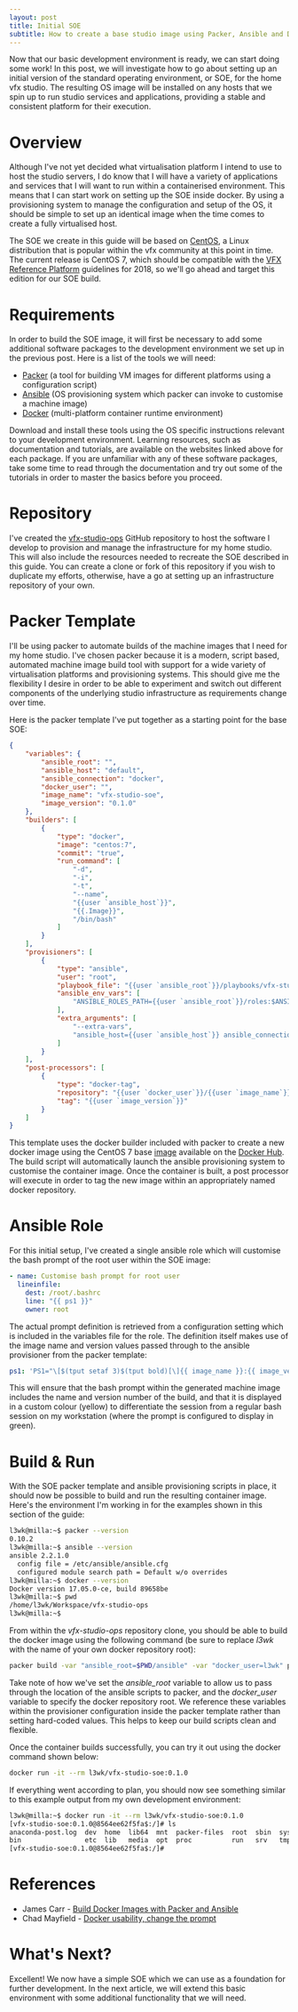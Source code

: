 ```yaml
---
layout: post
title: Initial SOE
subtitle: How to create a base studio image using Packer, Ansible and Docker.
---
```


Now that our basic development environment is ready, we can start doing some work! In this post, we will investigate how to go about setting up an initial version of the standard operating environment, or SOE, for the home vfx studio. The resulting OS image will be installed on any hosts that we spin up to run studio services and applications, providing a stable and consistent platform for their execution.

# Overview

Although I've not yet decided what virtualisation platform I intend to use to host the studio servers, I do know that I will have a variety of applications and services that I will want to run within a containerised environment. This means that I can start work on setting up the SOE inside docker. By using a provisioning system to manage the configuration and setup of the OS, it should be simple to set up an identical image when the time comes to create a fully virtualised host. 

The SOE we create in this guide will be based on [CentOS](https://www.centos.org/), a Linux distribution that is popular within the vfx community at this point in time. The current release is CentOS 7, which should be compatible with the [VFX Reference Platform](http://www.vfxplatform.com/) guidelines for 2018, so we'll go ahead and target this edition for our SOE build.

# Requirements 

In order to build the SOE image, it will first be necessary to add some additional software packages to the development environment we set up in the previous post. Here is a list of the tools we will need:

 - [Packer](https://www.packer.io/) (a tool for building VM images for different platforms using a configuration script)
 - [Ansible](https://www.ansible.com/) (OS provisioning system which packer can invoke to customise a machine image) 
 - [Docker](https://www.docker.com/) (multi-platform container runtime environment)

Download and install these tools using the OS specific instructions relevant to your development environment. Learning resources, such as documentation and tutorials, are available on the websites linked above for each package. If you are unfamiliar with any of these software packages, take some time to read through the documentation and try out some of the tutorials in order to master the basics before you proceed.

# Repository 

I've created the [vfx-studio-ops](https://github.com/l3wk/vfx-studio-ops) GitHub repository to host the software I develop to provision and manage the infrastructure for my home studio. This will also include the resources needed to recreate the SOE described in this guide. You can create a clone or fork of this repository if you wish to duplicate my efforts, otherwise, have a go at setting up an infrastructure repository of your own.

# Packer Template 

I'll be using packer to automate builds of the machine images that I need for my home studio. I've chosen packer because it is a modern, script based, automated machine image build tool with support for a wide variety of virtualisation platforms and provisioning systems. This should give me the flexibility I desire in order to be able to experiment and switch out different components of the underlying studio infrastructure as requirements change over time.

Here is the packer template I've put together as a starting point for the base SOE:

```json
{
    "variables": {
        "ansible_root": "",
        "ansible_host": "default",
        "ansible_connection": "docker",
        "docker_user": "",
        "image_name": "vfx-studio-soe",
        "image_version": "0.1.0"
    },
    "builders": [
        {
            "type": "docker",
            "image": "centos:7",
            "commit": "true",
            "run_command": [
                "-d",
                "-i",
                "-t",
                "--name",
                "{{user `ansible_host`}}",
                "{{.Image}}",
                "/bin/bash"
            ]
        }
    ],
    "provisioners": [
        {
            "type": "ansible",
            "user": "root",
            "playbook_file": "{{user `ansible_root`}}/playbooks/vfx-studio-soe.yml",
            "ansible_env_vars": [
                "ANSIBLE_ROLES_PATH={{user `ansible_root`}}/roles:$ANSIBLE_ROLES_PATH"
            ],
            "extra_arguments": [
                "--extra-vars",
                "ansible_host={{user `ansible_host`}} ansible_connection={{user `ansible_connection`}} image_name={{user `image_name`}} image_version={{user `image_version`}}"
            ]
        }
    ],
    "post-processors": [
        {
            "type": "docker-tag",
            "repository": "{{user `docker_user`}}/{{user `image_name`}}",
            "tag": "{{user `image_version`}}"
        }
    ]
}
```

This template uses the docker builder included with packer to create a new docker image using the CentOS 7 base [image](https://hub.docker.com/_/centos/) available on the [Docker Hub](https://hub.docker.com/). The build script will automatically launch the ansible provisioning system to customise the container image. Once the container is built, a post processor will execute in order to tag the new image within an appropriately named docker repository.

# Ansible Role

For this initial setup, I've created a single ansible role which will customise the bash prompt of the root user within the SOE image:

```yaml
- name: Customise bash prompt for root user
  lineinfile:
    dest: /root/.bashrc
    line: "{{ ps1 }}"
    owner: root
```

The actual prompt definition is retrieved from a configuration setting which is included in the variables file for the role. The definition itself makes use of the image name and version values passed through to the ansible provisioner from the packer template:

```yaml
ps1: 'PS1="\[$(tput setaf 3)$(tput bold)[\]{{ image_name }}:{{ image_version }}@\\h$:\\w]#\[$(tput sgr0) \]"'
```

This will ensure that the bash prompt within the generated machine image includes the name and version number of the build, and that it is displayed in a custom colour (yellow) to differentiate the session from a regular bash session on my workstation (where the prompt is configured to display in green).

# Build & Run

With the SOE packer template and ansible provisioning scripts in place, it should now be possible to build and run the resulting container image. Here's the environment I'm working in for the examples shown in this section of the guide:

```bash
l3wk@milla:~$ packer --version
0.10.2
l3wk@milla:~$ ansible --version
ansible 2.2.1.0
  config file = /etc/ansible/ansible.cfg
  configured module search path = Default w/o overrides
l3wk@milla:~$ docker --version
Docker version 17.05.0-ce, build 89658be
l3wk@milla:~$ pwd
/home/l3wk/Workspace/vfx-studio-ops
l3wk@milla:~$
```

From within the *vfx-studio-ops* repository clone, you should be able to build the docker image using the following command (be sure to replace *l3wk* with the name of your own docker repository root):

```bash
packer build -var "ansible_root=$PWD/ansible" -var "docker_user=l3wk" packer/vfx-studio-soe/vfx-studio-soe.json
```

Take note of how we've set the *ansible_root* variable to allow us to pass through the location of the ansible scripts to packer, and the *docker_user* variable to specify the docker repository root. We reference these variables within the provisioner configuration inside the packer template rather than setting hard-coded values. This helps to keep our build scripts clean and flexible.

Once the container builds successfully, you can try it out using the docker command shown below:

```bash
docker run -it --rm l3wk/vfx-studio-soe:0.1.0
```

If everything went according to plan, you should now see something similar to this example output from my own development environment:

```bash
l3wk@milla:~$ docker run -it --rm l3wk/vfx-studio-soe:0.1.0
[vfx-studio-soe:0.1.0@8564ee62f5fa$:/]# ls
anaconda-post.log  dev  home  lib64  mnt  packer-files  root  sbin  sys  usr
bin                etc  lib   media  opt  proc          run   srv   tmp  var
[vfx-studio-soe:0.1.0@8564ee62f5fa$:/]# 
```

# References

 * James Carr - [Build Docker Images with Packer and Ansible](https://blog.james-carr.org/build-docker-images-with-packer-and-ansible-3f40b734ef4f)
 * Chad Mayfield - [Docker usability, change the prompt](https://chadmayfield.com/2016/06/17/docker-prompt-change/)

# What's Next? 

Excellent! We now have a simple SOE which we can use as a foundation for further development. In the next article, we will extend this basic environment with some additional functionality that we will need.
